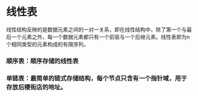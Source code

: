 # 线性表
线性结构反映的是数据元素之间的一对一关系，即在线性结构中，除了第一个与最后一个元素之外，每一个数据元素都只有一个前驱与一个后继元素。线性表即为n个相同类型的元素构成的有限序列。

### 顺序表：顺序存储的线性表
### 单链表：最简单的链式存储结构，每个节点只含有一个指针域，用于存放后稷街店的地址。
